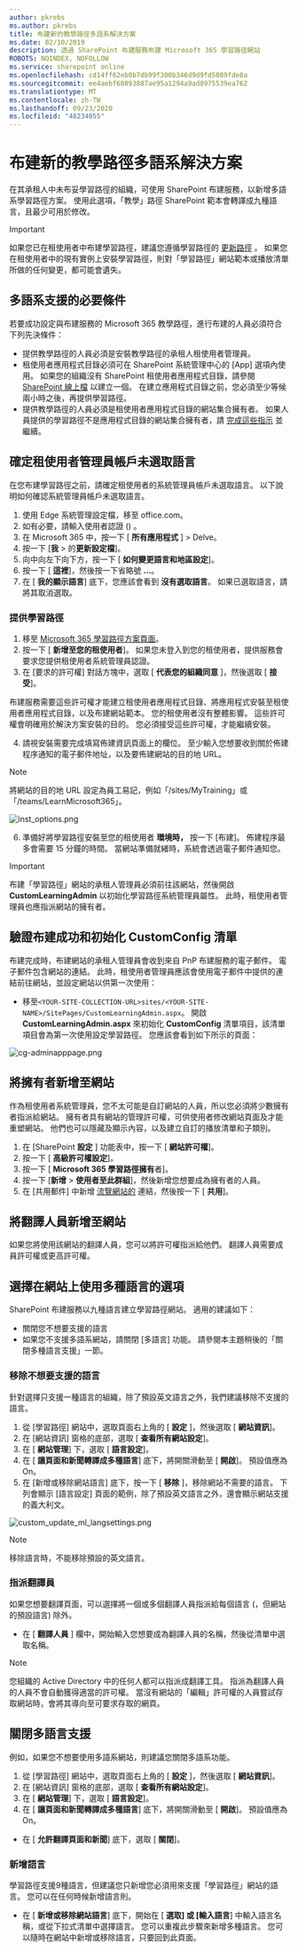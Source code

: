 ```yaml
---
author: pkrebs
ms.author: pkrebs
title: 布建新的教學路徑多語系解決方案
ms.date: 02/10/2019
description: 透過 SharePoint 布建服務布建 Microsoft 365 學習路徑網站
ROBOTS: NOINDEX, NOFOLLOW
ms.service: sharepoint online
ms.openlocfilehash: cd14ff62eb0b7db99f300b346d9d9fd5089fde0a
ms.sourcegitcommit: ee4aebf60893887ae95a1294a9ad8975539ea762
ms.translationtype: MT
ms.contentlocale: zh-TW
ms.lasthandoff: 09/23/2020
ms.locfileid: "48234055"
---
```

# <a name="provision-a-new-learning-pathways-multilingual-solution"></a>布建新的教學路徑多語系解決方案
在其承租人中未布妥學習路徑的組織，可使用 SharePoint 布建服務，以新增多語系學習路徑方案。 使用此選項，「教學」路徑 SharePoint 範本會轉譯成九種語言，且最少可用於修改。 

> [!IMPORTANT]
> 如果您已在租使用者中布建學習路徑，建議您遵循學習路徑的 [更新路徑](custom_update_ml.md) 。 如果您在租使用者中的現有實例上安裝學習路徑，則對「學習路徑」網站範本或播放清單所做的任何變更，都可能會遺失。

## <a name="prerequisites-for-multilingual-support"></a>多語系支援的必要條件
 
若要成功設定與布建服務的 Microsoft 365 教學路徑，進行布建的人員必須符合下列先決條件： 
 
- 提供教學路徑的人員必須是安裝教學路徑的承租人租使用者管理員。  
- 租使用者應用程式目錄必須可在 SharePoint 系統管理中心的 [App] 選項內使用。 如果您的組織沒有 SharePoint 租使用者應用程式目錄，請參閱 [SharePoint 線上檔](https://docs.microsoft.com/sharepoint/use-app-catalog) 以建立一個。 在建立應用程式目錄之前，您必須至少等候兩小時之後，再提供學習路徑。  
- 提供教學路徑的人員必須是租使用者應用程式目錄的網站集合擁有者。 如果人員提供的學習路徑不是應用程式目錄的網站集合擁有者，請 [完成這些指示](addappadmin.md) 並繼續。 

## <a name="ensure-the-tenant-admin-account-doesnt-have-a-language-selected"></a>確定租使用者管理員帳戶未選取語言
在您布建學習路徑之前，請確定租使用者的系統管理員帳戶未選取語言。 以下說明如何確認系統管理員帳戶未選取語言。 
1.  使用 Edge 系統管理設定檔，移至 office.com。
2.  如有必要，請輸入使用者認證 () 。
3.  在 Microsoft 365 中，按一下 [ **所有應用程式** ] > Delve。 
4.  按一下 [**我**  >  的**更新設定檔**]。
5.  向中向左下向下方，按一下 [ **如何變更語言和地區設定**]。
6.  按一下 [ **這裡**]，然後按一下省略號 **...**。
7.  在 [ **我的顯示語言**] 底下，您應該會看到 **沒有選取語言**。 如果已選取語言，請將其取消選取。

### <a name="to-provision-learning-pathways"></a>提供學習路徑

1. 移至 [Microsoft 365 學習路徑方案頁面](https://provisioning.sharepointpnp.com/details/3df8bd55-b872-4c9d-88e3-6b2f05344239)。
2. 按一下 [ **新增至您的租使用者**]。 如果您未登入到您的租使用者，提供服務會要求您提供租使用者系統管理員認證。 
3. 在 [要求的許可權] 對話方塊中，選取 [ **代表您的組織同意** ]，然後選取 [ **接受**]。

布建服務需要這些許可權才能建立租使用者應用程式目錄、將應用程式安裝至租使用者應用程式目錄，以及布建網站範本。 您的租使用者沒有整體影響。 這些許可權會明確用於解決方案安裝的目的。 您必須接受這些許可權，才能繼續安裝。

4. 請視安裝需要完成填寫佈建資訊頁面上的欄位。 至少輸入您想要收到關於佈建程序通知的電子郵件地址，以及要佈建網站的目的地 URL。  
> [!NOTE]
> 將網站的目的地 URL 設定為員工易記，例如「/sites/MyTraining」或「/teams/LearnMicrosoft365」。

![inst_options.png](media/inst_options.png)

6. 準備好將學習路徑安裝至您的租使用者 **環境時，** 按一下 [布建]。  佈建程序最多會需要 15 分鐘的時間。 當網站準備就緒時，系統會透過電子郵件通知您。 

> [!IMPORTANT]
> 布建「學習路徑」網站的承租人管理員必須前往該網站，然後開啟 **CustomLearningAdmin** 以初始化學習路徑系統管理員屬性。 此時，租使用者管理員也應指派網站的擁有者。 

## <a name="validate-provisioning-success-and-initialize-the-customconfig-list"></a>驗證布建成功和初始化 CustomConfig 清單

布建完成時，布建網站的承租人管理員會收到來自 PnP 布建服務的電子郵件。 電子郵件包含網站的連結。 此時，租使用者管理員應該會使用電子郵件中提供的連結前往網站，並設定網站以供第一次使用：

- 移至`<YOUR-SITE-COLLECTION-URL>sites/<YOUR-SITE-NAME>/SitePages/CustomLearningAdmin.aspx`。 開啟 **CustomLearningAdmin.aspx** 來初始化 **CustomConfig** 清單項目，該清單項目會為第一次使用設定學習路徑。 您應該會看到如下所示的頁面：

![cg-adminapppage.png](media/cg-adminapppage.png)

## <a name="add-owners-to-site"></a>將擁有者新增至網站
作為租使用者系統管理員，您不太可能是自訂網站的人員，所以您必須將少數擁有者指派給網站。 擁有者具有網站的管理許可權，可供使用者修改網站頁面及才能重塑網站。 他們也可以隱藏及顯示內容，以及建立自訂的播放清單和子類別。  

1. 在 [SharePoint **設定** ] 功能表中，按一下 [ **網站許可權**]。
2. 按一下 [ **高級許可權設定**]。
3. 按一下 [ **Microsoft 365 學習路徑擁有**者]。
4. 按一下 [**新增**  >  **使用者至此群組**]，然後新增您想要成為擁有者的人員。 
5. 在 [共用郵件] 中新增 [流覽網站的](custom_exploresite.md) 連結，然後按一下 [ **共用**]。

## <a name="add-translators-to-the-site"></a>將翻譯人員新增至網站
如果您將使用該網站的翻譯人員，您可以將許可權指派給他們。 翻譯人員需要成員許可權或更高許可權。 

## <a name="choose-options-for-using-multiple-languages-on-the-site"></a>選擇在網站上使用多種語言的選項
SharePoint 布建服務以九種語言建立學習路徑網站。 適用的建議如下：
- 關閉您不想要支援的語言
- 如果您不支援多語系網站，請關閉 [多語言] 功能。 請參閱本主題稍後的「關閉多種語言支援」一節。

### <a name="remove-languages-you-dont-want-to-support"></a>移除不想要支援的語言
針對選擇只支援一種語言的組織，除了預設英文語言之外，我們建議移除不支援的語言。 
1. 從 [學習路徑] 網站中，選取頁面右上角的 [ **設定** ]，然後選取 [ **網站資訊**]。
2. 在 [網站資訊] 窗格的底部，選取 [ **查看所有網站設定**]。
3. 在 [ **網站管理**] 下，選取 [ **語言設定**]。
4. 在 [ **讓頁面和新聞轉譯成多種語言**] 底下，將開關滑動至 [ **開啟**]。 預設值應為 On。
5. 在 [新增或移除網站語言] 底下，按一下 [ **移除** ]，移除網站不需要的語言。 下列會顯示 [語言設定] 頁面的範例，除了預設英文語言之外，還會顯示網站支援的義大利文。

![custom_update_ml_langsettings.png](media/custom_update_ml_langsettings.png)

> [!NOTE]
> 移除語言時，不能移除預設的英文語言。 

### <a name="assign-translators"></a>指派翻譯員
如果您想要翻譯頁面，可以選擇將一個或多個翻譯人員指派給每個語言 (，但網站的預設語言) 除外。 
- 在 [ **翻譯人員** ] 欄中，開始輸入您想要成為翻譯人員的名稱，然後從清單中選取名稱。 

> [!NOTE]
> 您組織的 Active Directory 中的任何人都可以指派成翻譯工具。 指派為翻譯人員的人員不會自動獲得適當的許可權。 當沒有網站的「編輯」許可權的人員嘗試存取網站時，會將其導向至可要求存取的網頁。

## <a name="turn-off-multilingual-support"></a>關閉多語言支援
例如，如果您不想要使用多語系網站，則建議您關閉多語系功能。 

1. 從 [學習路徑] 網站中，選取頁面右上角的 [ **設定** ]，然後選取 [ **網站資訊**]。
2. 在 [網站資訊] 窗格的底部，選取 [ **查看所有網站設定**]。
3. 在 [ **網站管理**] 下，選取 [ **語言設定**]。
4. 在 [ **讓頁面和新聞轉譯成多種語言**] 底下，將開關滑動至 [ **開啟**]。 預設值應為 On。
- 在 [ **允許翻譯頁面和新聞**] 底下，選取 [ **關閉**]。 

### <a name="add-languages"></a>新增語言
學習路徑支援9種語言，但建議您只新增您必須用來支援「學習路徑」網站的語言。 您可以在任何時候新增語言則。 
- 在 [ **新增或移除網站語言**] 底下，開始在 [ **選取] 或 [輸入語言**] 中輸入語言名稱，或從下拉式清單中選擇語言。 您可以重複此步驟來新增多種語言。 您可以隨時在網站中新增或移除語言，只要回到此頁面。



